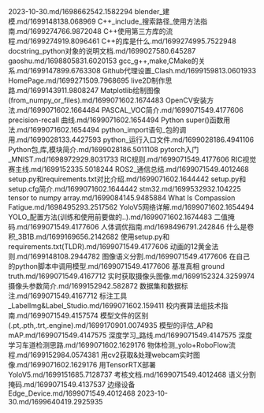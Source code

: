 2023-10-30.md/1698662542.1582294
blender_建模.md/1699148138.068969
C++_include_搜索路径_使用方法指南.md/1699274766.9872048
C++使用第三方库的流程.md/1699274919.8096461
C++的库是什么.md/1699274995.7522948
docstring_python对象的说明文档.md/1699027580.645287
gaoshu.md/1698805831.6020153
gcc_g++,make,CMake的关系.md/1699147899.6763308
Github代理设置_Clash.md/1699159813.0601933
HomePage.md/1699271509.7968695
live2D制作思路.md/1699143911.9808247
Matplotlib绘制图像(from_numpy_or_files).md/1699071602.1674483
OpenCV安装方法.md/1699071602.1664484
PASCAL_VOC简介.md/1699071549.4177606
precision-recall 曲线.md/1699071602.1654494
Python super()函数用法.md/1699071602.1654494
python_import语句_包的调用.md/1699028133.4427593
python_运行入口文件.md/1699028186.4941106
Python包,库,模块简介.md/1699028186.5011108
pytorch入门_MNIST.md/1698972929.8031733
RIC规则.md/1699071549.4177606
RIC视觉赛主线.md/1699152335.5018244
ROS2_通信总结.md/1699071549.4012468
setup.py和requirements.txt对比介绍.md/1699071602.1644442
setup.py和setup.cfg简介.md/1699071602.1644442
stm32.md/1699532932.104225
tensor to numpy array.md/1699084145.9485884
What Is Compassion Fatigue.md/1698495293.2517562
YoloV5网络详解.md/1699071602.1654494
YOLO_配置方法(训练和使用前要做的..).md/1699071602.1674483
二值掩码.md/1699071549.4177606
人体调优指南.md/1698496791.242846
什么是卷积_3B1B.md/1699169656.2142682
使用setup.py和requirements.txt(TLDR).md/1699071549.4177606
动画的12黄金法则.md/1699148108.2944782
图像语义分割.md/1699071549.4177606
在自己的python脚本中调用模型.md/1699071549.4177606
基准真相 ground truth.md/1699071549.4167712
实时获取摄像头图像.md/1699152324.3259974
摄像头参数简介.md/1699152942.582872
数据集和数据标注.md/1699071549.4167712
标注工具_LabelImg&Label_Studio.md/1699071602.159411
校内赛算法组技术指南.md/1699071549.4157574
模型文件的区别(.pt,.pth,.trt,.engine).md/1699170901.0074935
模型的评估_AP和mAP.md/1699071549.4147575
深度学习_路线.md/1699071549.4147575
深度学习车道检测思路.md/1699071602.1629176
物体检测_yolo+RoboFlow流程.md/1699152984.0574381
用cv2获取&处理webcam实时图像.md/1699071602.1629176
用TensorRTX部署YoloV5.md/1699151685.7128737
考核文档.md/1699071549.4012468
语义分割掩码.md/1699071549.4137537
边缘设备Edge_Device.md/1699071549.4012468
2023-10-30.md/1699640419.2925935

